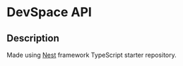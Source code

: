 # DevSpace API

## Description

Made using [Nest](https://github.com/nestjs/nest) framework TypeScript starter repository.
